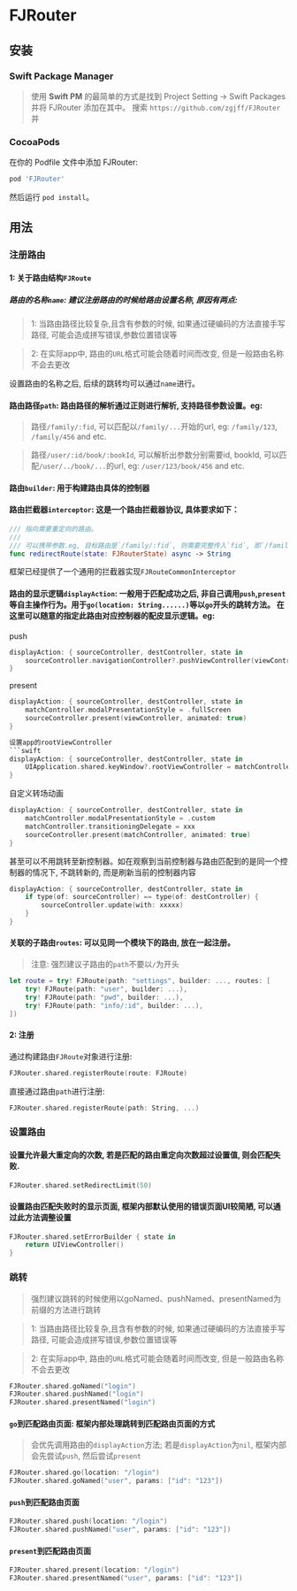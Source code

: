 # FJRouter

## 安装

### Swift Package Manager
> 使用 **Swift PM** 的最简单的方式是找到 Project Setting -> Swift Packages 并将 FJRouter 添加在其中。
> 搜索 `https://github.com/zgjff/FJRouter` 并

### CocoaPods
在你的 Podfile 文件中添加 FJRouter:
```rb
pod 'FJRouter'
```
然后运行 `pod install`。

## 用法

### 注册路由

#### 1: 关于路由结构`FJRoute`

##### 路由的名称`name`: 建议注册路由的时候给路由设置名称, 原因有两点:
> 1: 当路由路径比较复杂,且含有参数的时候, 如果通过硬编码的方法直接手写路径, 可能会造成拼写错误,参数位置错误等

> 2: 在实际app中, 路由的`URL`格式可能会随着时间而改变, 但是一般路由名称不会去更改

设置路由的名称之后, 后续的跳转均可以通过`name`进行。

#### 路由路径`path`: 路由路径的解析通过正则进行解析, 支持路径参数设置。eg:
> 路径`/family/:fid`, 可以匹配以`/family/...`开始的url, eg: `/family/123`, `/family/456` and etc.
 
> 路径`/user/:id/book/:bookId`, 可以解析出参数分别需要id, bookId, 可以匹配`/user/../book/...`的url, eg: `/user/123/book/456` and etc.

#### 路由`builder`: 用于构建路由具体的控制器

#### 路由拦截器`interceptor`: 这是一个路由拦截器协议, 具体要求如下：
```swift
/// 指向需要重定向的路由。
///
/// 可以携带参数.eg, 目标路由是`/family/:fid`, 则需要完整传入`fid`, 即`/family/123`
func redirectRoute(state: FJRouterState) async -> String
```
框架已经提供了一个通用的拦截器实现`FJRouteCommonInterceptor`

#### 路由的显示逻辑`displayAction`: 一般用于匹配成功之后, 非自己调用`push`,`present`等自主操作行为。用于`go(location: String......)`等以`go`开头的跳转方法。 在这里可以随意的指定此路由对应控制器的配皮显示逻辑。eg:

push
```swift 
displayAction: { sourceController, destController, state in
    sourceController.navigationController?.pushViewController(viewController, animated: true)
}
```

present
```swift
displayAction: { sourceController, destController, state in
    matchController.modalPresentationStyle = .fullScreen
    sourceController.present(viewController, animated: true)
}

设置app的rootViewController
```swift
displayAction: { sourceController, destController, state in
    UIApplication.shared.keyWindow?.rootViewController = matchController
}

```
 自定义转场动画
```swift
displayAction: { sourceController, destController, state in
    matchController.modalPresentationStyle = .custom
    matchController.transitioningDelegate = xxx
    sourceController.present(matchController, animated: true)
}
```

甚至可以不用跳转至新控制器。如在观察到当前控制器与路由匹配到的是同一个控制器的情况下, 不跳转新的, 而是刷新当前的控制器内容
```swift 
displayAction: { sourceController, destController, state in
    if type(of: sourceController) == type(of: destController) {
        sourceController.update(with: xxxxx)
    }
}
```

#### 关联的子路由`routes`: 可以见同一个模块下的路由, 放在一起注册。
> 注意: 强烈建议子路由的`path`不要以`/`为开头
```swift
let route = try! FJRoute(path: "settings", builder: ..., routes: [
    try! FJRoute(path: "user", builder: ...),
    try! FJRoute(path: "pwd", builder: ...),
    try! FJRoute(path: "info/:id", builder: ...),
])
```

#### 2: 注册

通过构建路由`FJRoute`对象进行注册:
```swift
FJRouter.shared.registerRoute(route: FJRoute)
```

直接通过路由`path`进行注册:
```swift
FJRouter.shared.registerRoute(path: String, ...)
```

### 设置路由

#### 设置允许最大重定向的次数, 若是匹配的路由重定向次数超过设置值, 则会匹配失败.
```swift 
FJRouter.shared.setRedirectLimit(50)
```

#### 设置路由匹配失败时的显示页面, 框架内部默认使用的错误页面UI较简陋, 可以通过此方法调整设置
```swift
FJRouter.shared.setErrorBuilder { state in
    return UIViewController()
}
```

### 跳转
> 强烈建议跳转的时候使用以goNamed、pushNamed、presentNamed为前缀的方法进行跳转

> 1: 当路由路径比较复杂,且含有参数的时候, 如果通过硬编码的方法直接手写路径, 可能会造成拼写错误,参数位置错误等

> 2: 在实际app中, 路由的`URL`格式可能会随着时间而改变, 但是一般路由名称不会去更改

```swift 
FJRouter.shared.goNamed("login")
FJRouter.shared.pushNamed("login")
FJRouter.shared.presentNamed("login")
```

#### `go`到匹配路由页面: 框架内部处理跳转到匹配路由页面的方式
> 会优先调用路由的`displayAction`方法; 若是`displayAction`为`nil`, 框架内部会先尝试`push`, 然后尝试`present`

```swift 
FJRouter.shared.go(location: "/login")
FJRouter.shared.goNamed("user", params: ["id": "123"])
```

#### `push`到匹配路由页面
```swift 
FJRouter.shared.push(location: "/login")
FJRouter.shared.pushNamed("user", params: ["id": "123"])
```

#### `present`到匹配路由页面
```swift 
FJRouter.shared.present(location: "/login")
FJRouter.shared.presentNamed("user", params: ["id": "123"])
```